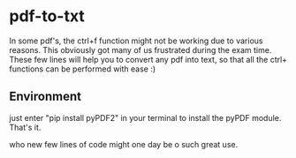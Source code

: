 # pdf-to-txt

In some pdf's, the ctrl+f function might not be working due to various reasons. This obviously got many of us frustrated during the exam time. These few lines will help you to convert any pdf into text, so that all the ctrl+ functions can be performed with ease :)

## Environment
just enter "pip install pyPDF2" in your terminal to install the pyPDF module. That's it.

who new few lines of code might one day be o such great use.
